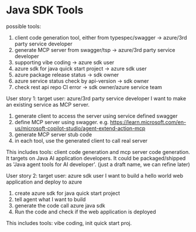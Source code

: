 # Java SDK Tools

possible tools:

1. client code generation tool, either from typespec/swagger  -> azure/3rd party service developer
2. generate MCP server from swagger/tsp  -> azure/3rd party service developer
3. supporting vibe coding  -> azure sdk user
4. azure sdk for java quick start project -> azure sdk user
5. azure package release status  -> sdk owner
6. azure service status check by api-version  -> sdk owner
7. check rest api repo CI error  -> sdk owner/azure service team


User story 1:
target user: azure/3rd party service developer
I want to make an existing service as MCP server.

1. generate client to access the server using service defined swagger
1. define MCP server using swagger. e.g. https://learn.microsoft.com/en-us/microsoft-copilot-studio/agent-extend-action-mcp
2. generate MCP server stub code
3. in each tool, use the generated client to call real server

This includes tools: client code generation and mcp server code generation.  It targets on Java AI application developers. It could be packaged/shipped as 'Java agent tools for AI developer'. (just a draft name, we can refine later)

User story 2:
target user: azure sdk user
I want to build a hello world web application and deploy to azure

1. create azure sdk for java quick start project
2. tell agent what I want to build
3. generate the code call azure java sdk
4. Run the code and check if the web application is deployed
   
This includes tools: vibe coding, init quick start proj. 


